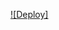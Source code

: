 [![Deploy]](https://dashboard.heroku.com/new?template=https://github.com/erevtgy7677/vbs-win-server) 

